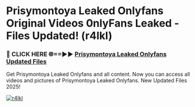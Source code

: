 # Prisymontoya Leaked Onlyfans Original Videos 0nlyFans Leaked - Files Updated! (r4lkl)

<h3>🔴 CLICK HERE 🌐==►► <a href="https://tinyurl.com/2jnfzry5" rel="nofollow">Prisymontoya Leaked Onlyfans Updated Files</a></h3>

Get Prisymontoya Leaked Onlyfans and all content. Now you can access all videos and pictures of Prisymontoya Leaked Onlyfans. New Updated Files 2025!

[![r4lkl](https://i.imgur.com/GyGTBgg.gif)](https://tinyurl.com/2jnfzry5)
